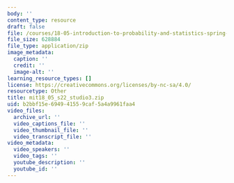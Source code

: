 ```yaml
---
body: ''
content_type: resource
draft: false
file: /courses/18-05-introduction-to-probability-and-statistics-spring-2022/mit18_05_s22_studio3.zip
file_size: 628884
file_type: application/zip
image_metadata:
  caption: ''
  credit: ''
  image-alt: ''
learning_resource_types: []
license: https://creativecommons.org/licenses/by-nc-sa/4.0/
resourcetype: Other
title: mit18_05_s22_studio3.zip
uid: b2bbf15e-6949-4155-9caf-5a4a9961faa4
video_files:
  archive_url: ''
  video_captions_file: ''
  video_thumbnail_file: ''
  video_transcript_file: ''
video_metadata:
  video_speakers: ''
  video_tags: ''
  youtube_description: ''
  youtube_id: ''
---
```

